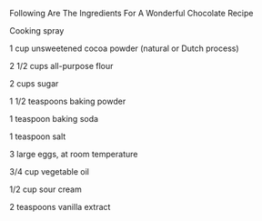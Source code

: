 Following Are The Ingredients For A Wonderful Chocolate Recipe

Cooking spray

1 cup unsweetened cocoa powder (natural or Dutch process)

2 1/2 cups all-purpose flour

2 cups sugar

1 1/2 teaspoons baking powder

1 teaspoon baking soda

1 teaspoon salt

3 large eggs, at room temperature

3/4 cup vegetable oil

1/2 cup sour cream

2 teaspoons vanilla extract